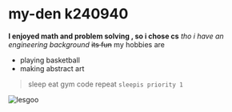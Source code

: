 # my-den k240940

**I enjoyed math and problem solving , so i chose cs**
_tho i have an engineering background_
~~its fun~~
my hobbies are 
- playing basketball 
- making abstract art


>sleep eat gym code repeat
```sleepis priority 1```


![lesgoo](https://encrypted-tbn0.gstatic.com/images?q=tbn:ANd9GcQCKCxvZRlVyuACp33wqwTZNo9FiY2E4Mv2-Bf0bhPfcaJHl4sfTNO-vtjVTSL9FRxgw_w&usqp=CAU)

